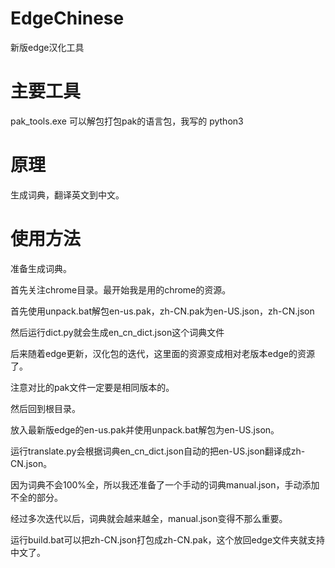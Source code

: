 # EdgeChinese
新版edge汉化工具

# 主要工具
pak_tools.exe 可以解包打包pak的语言包，我写的
python3

# 原理
生成词典，翻译英文到中文。

# 使用方法
准备生成词典。

首先关注chrome目录。最开始我是用的chrome的资源。

首先使用unpack.bat解包en-us.pak，zh-CN.pak为en-US.json，zh-CN.json

然后运行dict.py就会生成en_cn_dict.json这个词典文件

后来随着edge更新，汉化包的迭代，这里面的资源变成相对老版本edge的资源了。

注意对比的pak文件一定要是相同版本的。

然后回到根目录。

放入最新版edge的en-us.pak并使用unpack.bat解包为en-US.json。

运行translate.py会根据词典en_cn_dict.json自动的把en-US.json翻译成zh-CN.json。

因为词典不会100%全，所以我还准备了一个手动的词典manual.json，手动添加不全的部分。

经过多次迭代以后，词典就会越来越全，manual.json变得不那么重要。

运行build.bat可以把zh-CN.json打包成zh-CN.pak，这个放回edge文件夹就支持中文了。
